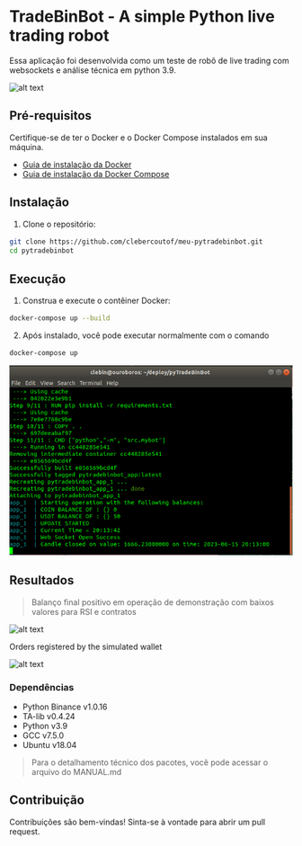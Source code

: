 # TradeBinBot - A simple Python live trading robot

  Essa aplicação foi desenvolvida como um teste de robô de live trading com websockets e análise técnica em python 3.9.

  ![alt text](images/RUNNING-BOT.png)

## Pré-requisitos

Certifique-se de ter o Docker e o Docker Compose instalados em sua máquina.

- [Guia de instalação da Docker](https://docs.docker.com/get-docker/)
- [Guia de instalação da Docker Compose](https://docs.docker.com/compose/install/)

## Instalação

1. Clone o repositório:

```bash
git clone https://github.com/clebercoutof/meu-pytradebinbot.git
cd pytradebinbot
  ```
## Execução
1. Construa e execute o contêiner Docker:

```bash
docker-compose up --build
```


2. Após instalado, você pode executar normalmente com o comando
```bash
docker-compose up
```

![alt text](images/APP.png)

## Resultados

  >Balanço final positivo em operação de demonstração com baixos valores para RSI e contratos

![alt text](images/SUCCESS%20TEST%201.png)

  Orders registered by the simulated wallet 

![alt text](images/LIVE_ORDER_REGISTER.png)

### Dependências
 - Python Binance v1.0.16
 - TA-lib v0.4.24
 - Python v3.9
 - GCC v7.5.0
 - Ubuntu v18.04 

> Para o detalhamento técnico dos pacotes, você pode acessar o arquivo do MANUAL.md

## Contribuição

Contribuições são bem-vindas! Sinta-se à vontade para abrir um pull request.